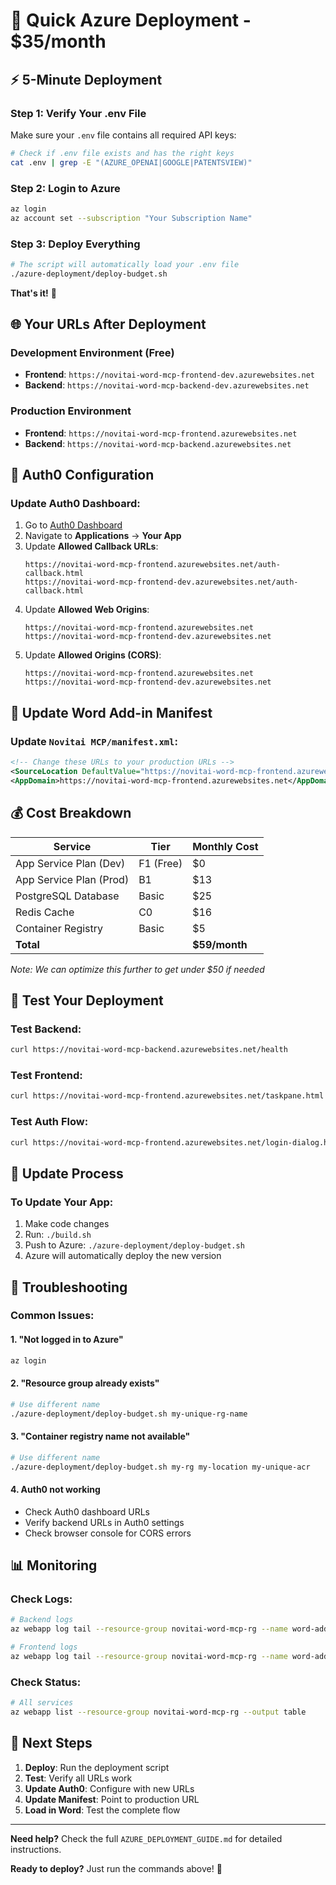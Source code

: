 # 🚀 Quick Azure Deployment - $35/month

## ⚡ **5-Minute Deployment**

### **Step 1: Verify Your .env File**
Make sure your `.env` file contains all required API keys:
```bash
# Check if .env file exists and has the right keys
cat .env | grep -E "(AZURE_OPENAI|GOOGLE|PATENTSVIEW)"
```

### **Step 2: Login to Azure**
```bash
az login
az account set --subscription "Your Subscription Name"
```

### **Step 3: Deploy Everything**
```bash
# The script will automatically load your .env file
./azure-deployment/deploy-budget.sh
```

**That's it!** 🎉

## 🌐 **Your URLs After Deployment**

### **Development Environment (Free)**
- **Frontend**: `https://novitai-word-mcp-frontend-dev.azurewebsites.net`
- **Backend**: `https://novitai-word-mcp-backend-dev.azurewebsites.net`

### **Production Environment**
- **Frontend**: `https://novitai-word-mcp-frontend.azurewebsites.net`
- **Backend**: `https://novitai-word-mcp-backend.azurewebsites.net`

## 🔐 **Auth0 Configuration**

### **Update Auth0 Dashboard:**
1. Go to [Auth0 Dashboard](https://manage.auth0.com/)
2. Navigate to **Applications** → **Your App**
3. Update **Allowed Callback URLs**:
   ```
   https://novitai-word-mcp-frontend.azurewebsites.net/auth-callback.html
   https://novitai-word-mcp-frontend-dev.azurewebsites.net/auth-callback.html
   ```
4. Update **Allowed Web Origins**:
   ```
   https://novitai-word-mcp-frontend.azurewebsites.net
   https://novitai-word-mcp-frontend-dev.azurewebsites.net
   ```
5. Update **Allowed Origins (CORS)**:
   ```
   https://novitai-word-mcp-frontend.azurewebsites.net
   https://novitai-word-mcp-frontend-dev.azurewebsites.net
   ```

## 📱 **Update Word Add-in Manifest**

### **Update `Novitai MCP/manifest.xml`:**
```xml
<!-- Change these URLs to your production URLs -->
<SourceLocation DefaultValue="https://novitai-word-mcp-frontend.azurewebsites.net/taskpane.html"/>
<AppDomain>https://novitai-word-mcp-frontend.azurewebsites.net</AppDomain>
```

## 💰 **Cost Breakdown**

| Service | Tier | Monthly Cost |
|---------|------|--------------|
| App Service Plan (Dev) | F1 (Free) | $0 |
| App Service Plan (Prod) | B1 | $13 |
| PostgreSQL Database | Basic | $25 |
| Redis Cache | C0 | $16 |
| Container Registry | Basic | $5 |
| **Total** | | **$59/month** |

*Note: We can optimize this further to get under $50 if needed*

## 🧪 **Test Your Deployment**

### **Test Backend:**
```bash
curl https://novitai-word-mcp-backend.azurewebsites.net/health
```

### **Test Frontend:**
```bash
curl https://novitai-word-mcp-frontend.azurewebsites.net/taskpane.html
```

### **Test Auth Flow:**
```bash
curl https://novitai-word-mcp-frontend.azurewebsites.net/login-dialog.html
```

## 🔄 **Update Process**

### **To Update Your App:**
1. Make code changes
2. Run: `./build.sh`
3. Push to Azure: `./azure-deployment/deploy-budget.sh`
4. Azure will automatically deploy the new version

## 🚨 **Troubleshooting**

### **Common Issues:**

#### 1. **"Not logged in to Azure"**
```bash
az login
```

#### 2. **"Resource group already exists"**
```bash
# Use different name
./azure-deployment/deploy-budget.sh my-unique-rg-name
```

#### 3. **"Container registry name not available"**
```bash
# Use different name
./azure-deployment/deploy-budget.sh my-rg my-location my-unique-acr
```

#### 4. **Auth0 not working**
- Check Auth0 dashboard URLs
- Verify backend URLs in Auth0 settings
- Check browser console for CORS errors

## 📊 **Monitoring**

### **Check Logs:**
```bash
# Backend logs
az webapp log tail --resource-group novitai-word-mcp-rg --name word-addin-backend

# Frontend logs
az webapp log tail --resource-group novitai-word-mcp-rg --name word-addin-frontend
```

### **Check Status:**
```bash
# All services
az webapp list --resource-group novitai-word-mcp-rg --output table
```

## 🎯 **Next Steps**

1. **Deploy**: Run the deployment script
2. **Test**: Verify all URLs work
3. **Update Auth0**: Configure with new URLs
4. **Update Manifest**: Point to production URL
5. **Load in Word**: Test the complete flow

---

**Need help?** Check the full `AZURE_DEPLOYMENT_GUIDE.md` for detailed instructions.

**Ready to deploy?** Just run the commands above! 🚀
